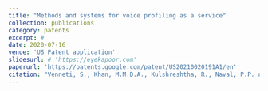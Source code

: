 ```yaml
---
title: "Methods and systems for voice profiling as a service"
collection: publications
category: patents
excerpt: #
date: 2020-07-16
venue: 'US Patent application'
slidesurl: # 'https://eyekapoor.com'
paperurl: 'https://patents.google.com/patent/US20210020191A1/en'
citation: "Venneti, S., Khan, M.M.D.A., Kulshreshtha, R., Naval, P.P. and Singh, R., Deepconvo Inc, 2021. Methods and systems for voice profiling as a service. U.S. Patent Application 16/931,429."
---
```


